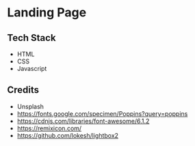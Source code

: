 # Landing Page

## Tech Stack
* HTML
* CSS
* Javascript

## Credits
* Unsplash
* https://fonts.google.com/specimen/Poppins?query=poppins
* https://cdnjs.com/libraries/font-awesome/6.1.2
* https://remixicon.com/
* https://github.com/lokesh/lightbox2